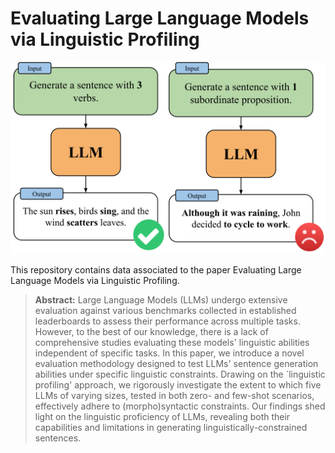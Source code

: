 # Evaluating Large Language Models via Linguistic Profiling

<p align="center">
    <img src="img/Probing_Generation_LLM.png" width="900"/>
</p>


This repository contains data associated to the paper Evaluating Large Language Models via Linguistic Profiling.

> **Abstract:** Large Language Models (LLMs) undergo extensive evaluation against various benchmarks collected in established leaderboards to assess their performance across multiple tasks. However, to the best of our knowledge, there is a lack of comprehensive studies evaluating these models' linguistic abilities independent of specific tasks. In this paper, we introduce a novel evaluation methodology designed to test LLMs' sentence generation abilities under specific linguistic constraints. Drawing on the `linguistic profiling' approach, we rigorously investigate the extent to which five LLMs of varying sizes, tested in both zero- and few-shot scenarios, effectively adhere to (morpho)syntactic constraints. Our findings shed light on the linguistic proficiency of LLMs, revealing both their capabilities and limitations in generating linguistically-constrained sentences.
